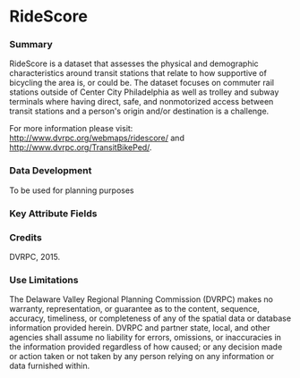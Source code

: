 # RideScore

### Summary
 RideScore is a dataset that assesses the physical and demographic characteristics around transit stations that relate to how supportive of bicycling the area is, or could be. The dataset focuses on commuter rail stations outside of Center City Philadelphia as well as trolley and subway terminals where having direct, safe, and nonmotorized access between transit stations and a person's origin and/or destination is a challenge. 

For more information please visit: http://www.dvrpc.org/webmaps/ridescore/
and
http://www.dvrpc.org/TransitBikePed/.

### Data Development

To be used for planning purposes

### Key Attribute Fields


### Credits
DVRPC, 2015.

### Use Limitations
The Delaware Valley Regional Planning Commission (DVRPC) makes no warranty, representation, or guarantee as to the content, sequence, accuracy, timeliness, or completeness of any of the spatial data or database information provided herein. DVRPC and partner state, local, and other agencies shall assume no liability for errors, omissions, or inaccuracies in the information provided regardless of how caused; or any decision made or action taken or not taken by any person relying on any information or data furnished within. 